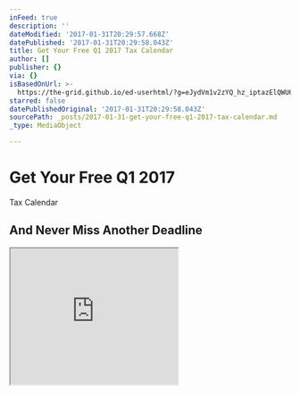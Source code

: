 ```yaml
---
inFeed: true
description: ''
dateModified: '2017-01-31T20:29:57.668Z'
datePublished: '2017-01-31T20:29:58.043Z'
title: Get Your Free Q1 2017 Tax Calendar
author: []
publisher: {}
via: {}
isBasedOnUrl: >-
  https://the-grid.github.io/ed-userhtml/?g=eJydVm1v2zYQ_hz_iptazElQWU6aLGn8UmRZtgxoim0JMBTDYFDiyWZCkRpJOfaK_vcdKUuOnTUt-skw73j33MO75zT8Lo7hR5wKBddMyIuZKEq4EVNVlfCzNgXE8bgzlELdw8xgPoqSJOMqFgWbou0VdCXzV3qZLhIsUuSZ5phkklkrsvigPznpZdZGYFCOIuuWEu0M0UXgliWOIocLl3gHShKsT893XhTZJISe2IDrY8qy-6nRleJnL_I8H0AmkZkzibkbQK6VOzs4KhdwhXKOTmTs1bkRTL6yTNnYohF041NnJ9mHc85hqSsD-uFx-bmvu0aj52iM4GiBCAquVjiEdSGgjTe5mbCrK6nU2X2vswMAfyLVTcwUqDgUei7UtPYMPsDo1M0QSnJC7o0XNzcQuHY6WK4uz38CndeZr26v30EuJPZgP-kMk5COeONiDoKPoi2aPKWhEpY5oZV_OY4zVGbZq-zBUU8K6-KCKXrI8Hq2Sm1mRIpJqa17W40ydvIGT49Y_-iIp4iH7M3h8fEpy_n3rCgHlBFPT173kR_kP0RQoJtpAuHvRis4cYDDkcdt7NgjikCxAp_3CB00iuZMCs4cUr8wM0U3iiapZOqeQujGNu4Q1fA5GiYUVkvpG2k4Oxz_gf9UaF3N6GH_4ARu2QIumKQnYmaYkEvN6AqAUJw6yKGNDd0UBnk0HtqSqcaBWUctZe-j8T49CRnG0N6B5s4woZCbgan4XKDkse_kMsCTLEXpu89bMb68Pv_1XTS-9EPmW9WgtVTn88mpL0IYH0-osnKrgUIfJQLirKJ_zQvUKZpoDVpYOddstkA631TF-_Pry2j8wdP9nnJ-cwFeEZ7gD8G34a-B17m_jBtCoraG0E7WGa2mK_a9EjIHfubCae1SyTEp43gDpmFc6BbnzBVyg-vbD79dbhHrj-I-ddX_PX9j9IEaYuhXBE1-LnNN11dkPnguMxl9oK3MCRXekLrzaO6QZsSWWlm07aMEafZ9sfOY_sZvDYhkVpt4fR7EbRRxYUvJlmdKKySgq5xfiGWrLKNZ-dpo9W94Ub8MDTIJJeqStNzOdCU5aY3zwitr8Sa598qNixIzB1OtvYqTeluIgevgbJDUHmt3WhC-w-utkpKx1iXrF2srXCuApJ7Ci_UZsNRqWTkcgF9rZxAf9_v9cjGIgNEyi2eCVJM03ZnKV_J0UOqXTyefFfHJY_V2LCXRwsUooidvh6xhqEW5-aYbWUm_C7Ee0F8ElX-NYYk9UdkGXav5zyyMtpHSyjmtNjGt5jrx1K7H3F8sV7i64UPijs1ZfdoFa7JRN0ns6x4r2L9asQcb1h-nbwCpGd_-qLmzCQFrdk3vznYJQh1s_Hyq8W5eqbB7d1_uwccHYlg_9HJfu4URKHyAc2PYcndvAI3RR9o21jf-6v896obJ7A5qt3ASpLrb-BzSiRe91sUfeFzdwafdu98rNMu9vcGcGXhZZHeUpz7rKX2hVS5F5nZ9R-0N2hI7fiYu_efL5lql7v0P-bFrZA
starred: false
datePublishedOriginal: '2017-01-31T20:29:58.043Z'
sourcePath: _posts/2017-01-31-get-your-free-q1-2017-tax-calendar.md
_type: MediaObject

---
```

# Get Your Free Q1 2017  
Tax Calendar

## And Never Miss Another Deadline

<iframe src="https://the-grid.github.io/ed-userhtml/?g=eJydVm1v2zYQ_hz_iptazElQWU6aLGn8UmRZtgxoim0JMBTDYFDiyWZCkRpJOfaK_vcdKUuOnTUt-skw73j33MO75zT8Lo7hR5wKBddMyIuZKEq4EVNVlfCzNgXE8bgzlELdw8xgPoqSJOMqFgWbou0VdCXzV3qZLhIsUuSZ5phkklkrsvigPznpZdZGYFCOIuuWEu0M0UXgliWOIocLl3gHShKsT893XhTZJISe2IDrY8qy-6nRleJnL_I8H0AmkZkzibkbQK6VOzs4KhdwhXKOTmTs1bkRTL6yTNnYohF041NnJ9mHc85hqSsD-uFx-bmvu0aj52iM4GiBCAquVjiEdSGgjTe5mbCrK6nU2X2vswMAfyLVTcwUqDgUei7UtPYMPsDo1M0QSnJC7o0XNzcQuHY6WK4uz38CndeZr26v30EuJPZgP-kMk5COeONiDoKPoi2aPKWhEpY5oZV_OY4zVGbZq-zBUU8K6-KCKXrI8Hq2Sm1mRIpJqa17W40ydvIGT49Y_-iIp4iH7M3h8fEpy_n3rCgHlBFPT173kR_kP0RQoJtpAuHvRis4cYDDkcdt7NgjikCxAp_3CB00iuZMCs4cUr8wM0U3iiapZOqeQujGNu4Q1fA5GiYUVkvpG2k4Oxz_gf9UaF3N6GH_4ARu2QIumKQnYmaYkEvN6AqAUJw6yKGNDd0UBnk0HtqSqcaBWUctZe-j8T49CRnG0N6B5s4woZCbgan4XKDkse_kMsCTLEXpu89bMb68Pv_1XTS-9EPmW9WgtVTn88mpL0IYH0-osnKrgUIfJQLirKJ_zQvUKZpoDVpYOddstkA631TF-_Pry2j8wdP9nnJ-cwFeEZ7gD8G34a-B17m_jBtCoraG0E7WGa2mK_a9EjIHfubCae1SyTEp43gDpmFc6BbnzBVyg-vbD79dbhHrj-I-ddX_PX9j9IEaYuhXBE1-LnNN11dkPnguMxl9oK3MCRXekLrzaO6QZsSWWlm07aMEafZ9sfOY_sZvDYhkVpt4fR7EbRRxYUvJlmdKKySgq5xfiGWrLKNZ-dpo9W94Ub8MDTIJJeqStNzOdCU5aY3zwitr8Sa598qNixIzB1OtvYqTeluIgevgbJDUHmt3WhC-w-utkpKx1iXrF2srXCuApJ7Ci_UZsNRqWTkcgF9rZxAf9_v9cjGIgNEyi2eCVJM03ZnKV_J0UOqXTyefFfHJY_V2LCXRwsUooidvh6xhqEW5-aYbWUm_C7Ee0F8ElX-NYYk9UdkGXav5zyyMtpHSyjmtNjGt5jrx1K7H3F8sV7i64UPijs1ZfdoFa7JRN0ns6x4r2L9asQcb1h-nbwCpGd_-qLmzCQFrdk3vznYJQh1s_Hyq8W5eqbB7d1_uwccHYlg_9HJfu4URKHyAc2PYcndvAI3RR9o21jf-6v896obJ7A5qt3ASpLrb-BzSiRe91sUfeFzdwafdu98rNMu9vcGcGXhZZHeUpz7rKX2hVS5F5nZ9R-0N2hI7fiYu_efL5lql7v0P-bFrZA" height="244" style=""></iframe>